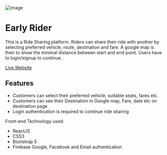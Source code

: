 ![image](https://user-images.githubusercontent.com/69745321/116671796-2df9e200-a9c3-11eb-816b-551f413a5c17.png)


# Early Rider

This is a Ride Sharing platform. Riders can share their ride with another by selecting preferred vehicle, route, destination and fare. A google map is their to show the minimal distance between start and end point. Users have to login/signup to continue..

[Live Website](https://early-rider.web.app/) 

## Features
* Customers can select their preferred vehicle, suitable seats, fares etc.
* Customers can see their Destination in Google map, Fare, date etc on destination page
* Login authentication is required to continue ride sharing

Front-end Technology used: 
* ReactJS
* CSS3
* Bootstrap 5
* Firebase Google, Facebook and Email authentication
